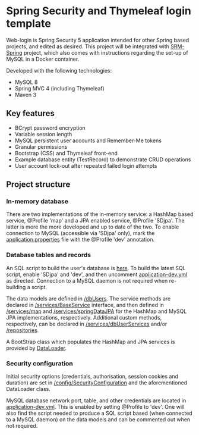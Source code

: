 # Spring Security and Thymeleaf login template #

Web-login is Spring Security 5 application intended for other Spring based projects, and edited as desired. This project will be integrated with [SRM-Spring](https://github.com/jfspps/SRM-Spring) project, which also comes with instructions regarding the set-up of MySQL in a Docker container. 

Developed with the following technologies:

+ MySQL 8
+ Spring MVC 4 (including Thymeleaf)
+ Maven 3

## Key features ##

+ BCrypt password encryption
+ Variable session length
+ MySQL persistent user accounts and Remember-Me tokens
+ Granular permissions
+ Bootstrap (CSS) and Thymeleaf front-end
+ Example database entity (TestRecord) to demonstrate CRUD operations
+ User account lock-out after repeated failed login attempts

## Project structure ##

### In-memory database ###

There are two implementations of the in-memory service: a HashMap based service, @Profile 'map' and a JPA enabled service, @Profile 'SDjpa'. The latter is more the more developed and up to date of the two. To enable connection to MySQL (accessible via 'SDjpa' only), mark the [application.properties](./src/main/resources/application.properties) file with the @Profile 'dev' annotation.

### Database tables and records ###

An SQL script to build the user's database is [here](./src/main/resources/scripts). To build the latest SQL script, enable 'SDjpa' and 'dev', and then uncomment [application-dev.yml](/src/main/resources/application-dev.yml) as directed. Connection to a MySQL daemon is not required when re-building a script.

The data models are defined in [/dbUsers](src/main/java/com/springsecurity/weblogin/model/security). The service methods are declared in [/services/BaseService](./src/main/java/com/springsecurity/weblogin/services/securityServices/BaseService.java) 
interface, and then defined in [/services/map](./src/main/java/com/springsecurity/weblogin/services/map/security) and 
[/services/springDataJPA](./src/main/java/com/springsecurity/weblogin/services/springDataJPA/security) for the HashMap and 
MySQL JPA implementations, respectively. Additional custom methods, respectively, can be declared in [/services/dbUserServices](src/main/java/com/springsecurity/weblogin/services/securityServices)
 and/or [/repositories](./src/main/java/com/springsecurity/weblogin/repositories/security).

A BootStrap class which populates the HashMap and JPA services is provided by [DataLoader](./src/main/java/com/springsecurity/weblogin/bootstrap/security).
 
### Security configuration ###

Initial security options (credentials, authorisation, session cookies and duration) are set in [/config/SecurityConfiguration](./src/main/java/com/springsecurity/weblogin/config/SecurityConfiguration.java) and the aforementioned DataLoader class.
 
MySQL database network port, table, and other credentials are located in [application-dev.yml](./src/main/resources/application-dev.yml). This is enabled by setting @Profile to 'dev'. One will also find the script needed to produce a SQL script based (when connected to a MySQL daemon) on the data models and can be commented out when not required.

